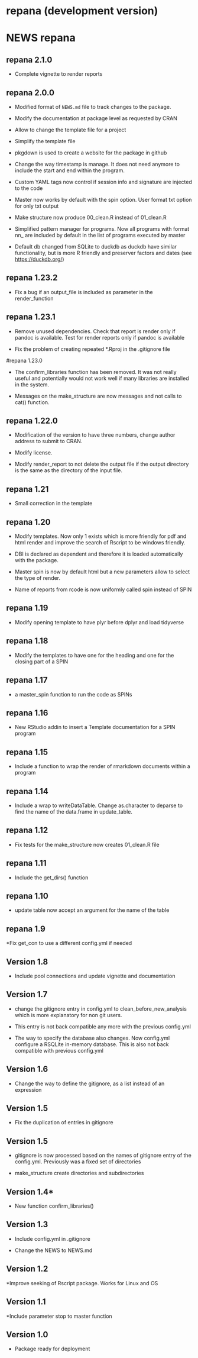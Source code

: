 # repana (development version)

# NEWS repana

## repana 2.1.0

* Complete vignette to render reports

## repana 2.0.0

* Modified format of `NEWS.md` file to track changes to the package.

* Modify the documentation at package level as requested by CRAN

* Allow to change the template file for a project

* Simplify the template file

* pkgdown is used to create a website for the package in github

* Change the way timestamp is manage. It does not need anymore to include
the start and end within the program.

* Custom YAML tags now control if session info and signature are injected to the
code

* Master now works by default with the spin option.  User format txt option for
only txt output

* Make structure now produce 00_clean.R instead of 01_clean.R

* Simplified pattern manager for programs. Now all programs with format nn_ are
included by default in the list of programs executed by master

* Default db changed from SQLite to duckdb as duckdb have similar functionality,
but is more R friendly and preserver factors and dates (see https://duckdb.org/)

## repana 1.23.2

* Fix a bug if an output_file is included as parameter in the render_function

## repana 1.23.1

* Remove unused dependencies. Check that report is render only if pandoc
is available. Test for render reports only if pandoc is available

* Fix the problem of creating repeated *.Rproj in the .gitignore file

#repana 1.23.0

* The confirm_libraries function has been removed. It was not really
useful and potentially would not work well if many libraries are installed in the
system.

* Messages on the make_structure are now messages and not calls to cat() function.

## repana 1.22.0

* Modification of the version to have three numbers, change author address to submit to CRAN. 

* Modify license. 

* Modify render_report to not delete the output file if the output directory is the same as the directory of the input file.

## repana 1.21

* Small correction in the template

## repana 1.20

* Modify templates. Now only 1 exists which is more friendly for pdf and html render
 and improve the search of Rscript to be windows friendly. 

* DBI is declared as dependent and therefore it is loaded automatically with the package. 

* Master spin is now by default html but a new parameters
  allow to select the type of render. 
  
* Name of reports from rcode is now uniformly called spin instead of SPIN

## repana 1.19

* Modify opening template to have plyr before dplyr and load tidyverse

## repana 1.18

* Modify the templates to have one for the heading and one for the closing part of a SPIN

## repana 1.17

* a master_spin function to run the code as SPINs

## repana 1.16

* New RStudio addin to insert a Template documentation for a SPIN program

## repana 1.15

* Include a function to wrap the render of rmarkdown documents within a program

## repana 1.14

* Include a wrap to writeDataTable. Change as.character to deparse 
to find the name of the data.frame in update_table.

## repana 1.12

* Fix tests for the make_structure now creates 01_clean.R file

## repana 1.11

* Include the get_dirs() function
  
## repana 1.10

* update table now accept an argument for the name of the table

## repana 1.9

*Fix get_con to use a different config.yml if needed

## Version 1.8

* Include pool connections and update vignette and documentation
  
## Version 1.7

* change the gitignore entry in config.yml to clean_before_new_analysis which
  is more explanatory for non git users.
* This entry is not back compatible any more with the previous config.yml
  
* The way to specify the database also changes. Now config.yml configure a
  RSQLite in-memory database. This is also not back compatible with previous
  config.yml  

## Version 1.6

* Change the way to define the gitignore, as a list instead of an expression
    
## Version 1.5

* Fix the duplication of entries in gitignore
  
## Version 1.5

* gitignore is now processed based on the names of gitignore entry of
  the config.yml. Previously was a fixed set of directories
  
* make_structure create directories and subdirectories
  
## Version 1.4*

* New function confirm_libraries()
    
## Version 1.3

* Include config.yml in .gitignore

* Change the NEWS to NEWS.md
  
## Version 1.2

*Improve seeking of Rscript package. Works for Linux and OS
  
## Version 1.1 

*Include parameter stop to master function

## Version 1.0

* Package ready for deployment
